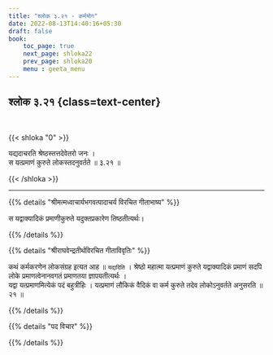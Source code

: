 ```yaml
---
title: "श्लोक ३.२१ - कर्मयोग"
date: 2022-08-13T14:40:16+05:30
draft: false
book:
    toc_page: true
    next_page: shloka22
    prev_page: shloka20
    menu : geeta_menu
---
```




## श्लोक ३.२१ {class=text-center}

<br/>

{{< shloka  "0"  >}}

यद्यदाचरति श्रेष्ठस्तत्तदेवेतरो जनः ।   
स यत्प्रमाणं कुरुते लोकस्तदनुवर्तते ॥ ३.२१ ॥


{{< /shloka >}}

---


{{% details "श्रीमत्मध्वाचार्यभगवत्पादाचर्य विरचित  गीताभाष्य" %}}

स यद्वाक्यादिकं प्रमाणीकुरुते यदुक्तप्रकारेण तिष्ठतीत्यर्थः।

{{% /details %}}



{{% details "श्रीराघवेन्द्रतीर्थविरचित गीताविवृतिः" %}}

कथं कर्मकरणेन लोकसंग्रह इत्यत आह ॥ `यद्यदिति` । श्रेष्ठो महात्मा
यत्प्रमाणं कुरुते यद्वाक्यादिकं प्रमाणं सदपि लोके प्रमाणत्वेनानवगतं 
प्रमाणतया ज्ञापयतीत्यर्थः ।   
यद्वा यत्प्रमाणमित्येकं पदं बहुत्रीहिः । यत्प्रमाणं लौकिकं वैदिकं
वा कर्म कुरुते तदेव लोकोऽनुवर्तते अनुसरति ॥ २१ ॥

{{% /details %}}



{{% details "पद विचार" %}}


{{% /details %}}
